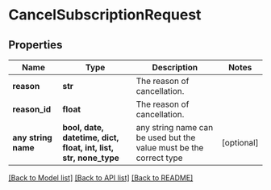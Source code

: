 # CancelSubscriptionRequest


## Properties
Name | Type | Description | Notes
------------ | ------------- | ------------- | -------------
**reason** | **str** | The reason of cancellation. | 
**reason_id** | **float** | The reason of cancellation. | 
**any string name** | **bool, date, datetime, dict, float, int, list, str, none_type** | any string name can be used but the value must be the correct type | [optional]

[[Back to Model list]](../README.md#documentation-for-models) [[Back to API list]](../README.md#documentation-for-api-endpoints) [[Back to README]](../README.md)



